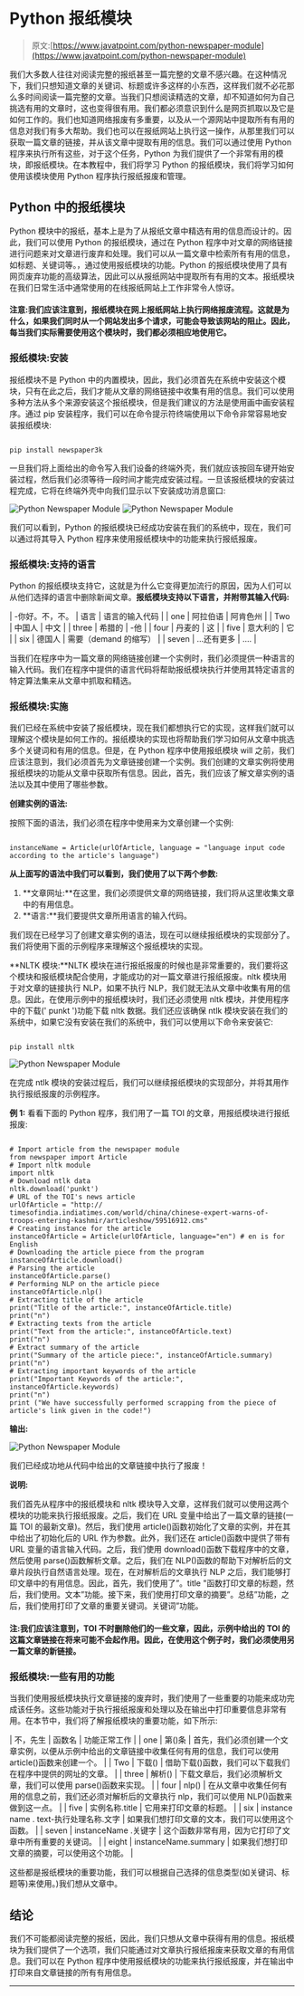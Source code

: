 # Python 报纸模块

> 原文:[https://www.javatpoint.com/python-newspaper-module](https://www.javatpoint.com/python-newspaper-module)

我们大多数人往往对阅读完整的报纸甚至一篇完整的文章不感兴趣。在这种情况下，我们只想知道文章的关键词、标题或许多这样的小东西，这样我们就不必花那么多时间阅读一篇完整的文章。当我们只想阅读精选的文章，却不知道如何为自己挑选有用的文章时，这也变得很有用。我们都必须意识到什么是网页抓取以及它是如何工作的。我们也知道网络报废有多重要，以及从一个源网站中提取所有有用的信息对我们有多大帮助。我们也可以在报纸网站上执行这一操作，从那里我们可以获取一篇文章的链接，并从该文章中提取有用的信息。我们可以通过使用 Python 程序来执行所有这些，对于这个任务，Python 为我们提供了一个非常有用的模块，即报纸模块。在本教程中，我们将学习 Python 的报纸模块，我们将学习如何使用该模块使用 Python 程序执行报纸报废和管理。

## Python 中的报纸模块

Python 模块中的报纸，基本上是为了从报纸文章中精选有用的信息而设计的。因此，我们可以使用 Python 的报纸模块，通过在 Python 程序中对文章的网络链接进行问题来对文章进行废弃和处理。我们可以从一篇文章中检索所有有用的信息，如标题、关键词等。，通过使用报纸模块的功能。Python 的报纸模块使用了具有网页废弃功能的高级算法，因此可以从报纸网站中提取所有有用的文本。报纸模块在我们日常生活中通常使用的在线报纸网站上工作非常令人惊讶。

#### 注意:我们应该注意到，报纸模块在网上报纸网站上执行网络报废流程。这就是为什么，如果我们同时从一个网站发出多个请求，可能会导致该网站的阻止。因此，每当我们实际需要使用这个模块时，我们都必须相应地使用它。

### 报纸模块:安装

报纸模块不是 Python 中的内置模块，因此，我们必须首先在系统中安装这个模块，只有在此之后，我们才能从文章的网络链接中收集有用的信息。我们可以使用多种方法从多个来源安装这个报纸模块，但是我们建议的方法是使用画中画安装程序。通过 pip 安装程序，我们可以在命令提示符终端使用以下命令非常容易地安装报纸模块:

```

pip install newspaper3k

```

一旦我们将上面给出的命令写入我们设备的终端外壳，我们就应该按回车键开始安装过程，然后我们必须等待一段时间才能完成安装过程。一旦该报纸模块的安装过程完成，它将在终端外壳中向我们显示以下安装成功消息窗口:

![Python Newspaper Module](../Images/6e19e8ab4e85cc0e0f431a0db51c99e9.png)
![Python Newspaper Module](../Images/cdfc98fb16b9356dbb476ed7fa73338e.png)

我们可以看到，Python 的报纸模块已经成功安装在我们的系统中，现在，我们可以通过将其导入 Python 程序来使用报纸模块中的功能来执行报纸报废。

### 报纸模块:支持的语言

Python 的报纸模块支持它，这就是为什么它变得更加流行的原因，因为人们可以从他们选择的语言中删除新闻文章。**报纸模块支持以下语言，并附带其输入代码:**

| -你好。不，不。 | 语言 | 语言的输入代码 |
| one | 阿拉伯语 | 阿肯色州 |
| Two | 中国人 | 中文 |
| three | 希腊的 | -他 |
| four | 丹麦的 | 这 |
| five | 意大利的 | 它 |
| six | 德国人 | 需要（demand 的缩写） |
| seven | ...还有更多 | .... |

当我们在程序中为一篇文章的网络链接创建一个实例时，我们必须提供一种语言的输入代码。我们在程序中提供的语言代码将帮助报纸模块执行并使用其特定语言的特定算法集来从文章中抓取和精选。

### 报纸模块:实施

我们已经在系统中安装了报纸模块，现在我们都想执行它的实现，这样我们就可以理解这个模块是如何工作的。报纸模块的实现也将帮助我们学习如何从文章中挑选多个关键词和有用的信息。但是，在 Python 程序中使用报纸模块 will 之前，我们应该注意到，我们必须首先为文章链接创建一个实例。我们创建的文章实例将使用报纸模块的功能从文章中获取所有信息。因此，首先，我们应该了解文章实例的语法以及其中使用了哪些参数。

**创建实例的语法:**

按照下面的语法，我们必须在程序中使用来为文章创建一个实例:

```

instanceName = Article(urlOfArticle, language = "language input code according to the article's language")

```

**从上面写的语法中我们可以看到，我们使用了以下两个参数:**

1.  **文章网址:**在这里，我们必须提供文章的网络链接，我们将从这里收集文章中的有用信息。
2.  **语言:**我们要提供文章所用语言的输入代码。

我们现在已经学习了创建文章实例的语法，现在可以继续报纸模块的实现部分了。我们将使用下面的示例程序来理解这个报纸模块的实现。

**NLTK 模块:**NLTK 模块在进行报纸报废的时候也是非常重要的，我们要将这个模块和报纸模块配合使用，才能成功的对一篇文章进行报纸报废。nltk 模块用于对文章的链接执行 NLP，如果不执行 NLP，我们就无法从文章中收集有用的信息。因此，在使用示例中的报纸模块时，我们还必须使用 nltk 模块，并使用程序中的下载(' punkt ')功能下载 nltk 数据。我们还应该确保 ntlk 模块安装在我们的系统中，如果它没有安装在我们的系统中，我们可以使用以下命令来安装它:

```

pip install nltk

```

![Python Newspaper Module](../Images/af5bcd153573fec2cf3b7a8e914e3ab9.png)

在完成 ntlk 模块的安装过程后，我们可以继续报纸模块的实现部分，并将其用作执行报纸报废的示例程序。

**例 1:** 看看下面的 Python 程序，我们用了一篇 TOI 的文章，用报纸模块进行报纸报废:

```

# Import article from the newspaper module
from newspaper import Article
# Import nltk module
import nltk
# Download ntlk data
nltk.download('punkt')
# URL of the TOI's news article
urlOfArticle = "http:// timesofindia.indiatimes.com/world/china/chinese-expert-warns-of-troops-entering-kashmir/articleshow/59516912.cms"
# Creating instance for the article
instanceOfArticle = Article(urlOfArticle, language="en") # en is for English
# Downloading the article piece from the program
instanceOfArticle.download()
# Parsing the article
instanceOfArticle.parse()
# Performing NLP on the article piece
instanceOfArticle.nlp()
# Extracting title of the article
print("Title of the article:", instanceOfArticle.title)
print("n")
# Extracting texts from the article
print("Text from the article:", instanceOfArticle.text)
print("n")
# Extract summary of the article
print("Summary of the article piece:", instanceOfArticle.summary)
print("n")
# Extracting important keywords of the article
print("Important Keywords of the article:", instanceOfArticle.keywords)
print("n")
print ("We have successfully performed scrapping from the piece of article's link given in the code!")

```

**输出:**

![Python Newspaper Module](../Images/efb3da0d61e42fda0195ed8adba43dc3.png)

我们已经成功地从代码中给出的文章链接中执行了报废！

**说明:**

我们首先从程序中的报纸模块和 nltk 模块导入文章，这样我们就可以使用这两个模块的功能来执行报纸报废。之后，我们在 URL 变量中给出了一篇文章的链接(一篇 TOI 的最新文章)。然后，我们使用 article()函数初始化了文章的实例，并在其中给出了初始化后的 URL 作为参数。此外，我们还在 article()函数中提供了带有 URL 变量的语言输入代码。之后，我们使用 download()函数下载程序中的文章，然后使用 parse()函数解析文章。之后，我们在 NLP()函数的帮助下对解析后的文章片段执行自然语言处理。现在，在对解析后的文章执行 NLP 之后，我们能够打印文章中的有用信息。因此，首先，我们使用了”。title "函数打印文章的标题，然后，我们使用。文本”功能。接下来，我们使用打印文章的摘要”。总结”功能，之后，我们使用打印了文章的重要关键词。关键词”功能。

#### 注:我们应该注意到，TOI 不时删除他们的一些文章，因此，示例中给出的 TOI 的这篇文章链接在将来可能不会起作用。因此，在使用这个例子时，我们必须使用另一篇文章的新链接。

### 报纸模块:一些有用的功能

当我们使用报纸模块执行文章链接的废弃时，我们使用了一些重要的功能来成功完成该任务。这些功能对于执行报纸报废和处理以及在输出中打印重要信息非常有用。在本节中，我们将了解报纸模块的重要功能，如下所示:

| 不，先生 | 函数名 | 功能正常工作 |
| one | 第()条 | 首先，我们必须创建一个文章实例，以便从示例中给出的文章链接中收集任何有用的信息，我们可以使用 article()函数来创建一个。 |
| Two | 下载() | 借助下载()函数，我们可以下载我们在程序中提供的网址的文章。 |
| three | 解析() | 下载文章后，我们必须解析文章，我们可以使用 parse()函数来实现。 |
| four | nlp() | 在从文章中收集任何有用的信息之前，我们还必须对解析后的文章执行 nlp，我们可以使用 NLP()函数来做到这一点。 |
| five | 实例名称.title | 它用来打印文章的标题。 |
| six | instance name . text-执行处理名称.文字 | 如果我们想打印文章的文本，我们可以使用这个函数。 |
| seven | instanceName .关键字 | 这个函数非常有用，因为它打印了文章中所有重要的关键词。 |
| eight | instanceName.summary | 如果我们想打印文章的摘要，可以使用这个功能。 |

这些都是报纸模块的重要功能，我们可以根据自己选择的信息类型(如关键词、标题等)来使用。)我们想从文章中。

## 结论

我们不可能都阅读完整的报纸，因此，我们只想从文章中获得有用的信息。报纸模块为我们提供了一个选项，我们只能通过对文章执行报纸报废来获取文章的有用信息。我们可以在 Python 程序中使用报纸模块的功能来执行报纸报废，并在输出中打印来自文章链接的所有有用信息。

* * *